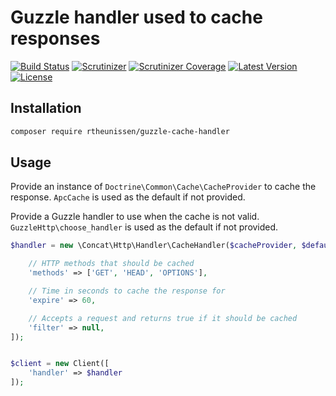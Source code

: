 # Guzzle handler used to cache responses

[![Build Status](https://img.shields.io/travis/rtheunissen/guzzle-cache-handler.svg?style=flat-square&branch=master)](https://travis-ci.org/rtheunissen/guzzle-cache-handler)
[![Scrutinizer](https://img.shields.io/scrutinizer/g/rtheunissen/guzzle-cache-handler.svg?style=flat-square)](https://scrutinizer-ci.com/g/rtheunissen/guzzle-cache-handler/)
[![Scrutinizer Coverage](https://img.shields.io/scrutinizer/coverage/g/rtheunissen/guzzle-cache-handler.svg?style=flat-square)](https://scrutinizer-ci.com/g/rtheunissen/guzzle-cache-handler/)
[![Latest Version](https://img.shields.io/packagist/v/rtheunissen/guzzle-cache-handler.svg?style=flat-square)](https://packagist.org/packages/rtheunissen/guzzle-cache-handler)
[![License](https://img.shields.io/packagist/l/rtheunissen/guzzle-cache-handler.svg?style=flat-square)](https://packagist.org/packages/rtheunissen/guzzle-cache-handler)

## Installation

```bash
composer require rtheunissen/guzzle-cache-handler
```

## Usage
Provide an instance of `Doctrine\Common\Cache\CacheProvider` to cache the response. `ApcCache` is used as the default if
not provided.

Provide a Guzzle handler to use when the cache is not valid. `GuzzleHttp\choose_handler` is used as the default if
not provided.

```php
$handler = new \Concat\Http\Handler\CacheHandler($cacheProvider, $defaultHandler, [

    // HTTP methods that should be cached
    'methods' => ['GET', 'HEAD', 'OPTIONS'],

    // Time in seconds to cache the response for
    'expire' => 60,

    // Accepts a request and returns true if it should be cached
    'filter' => null,
]);


$client = new Client([
    'handler' => $handler
]);
```
